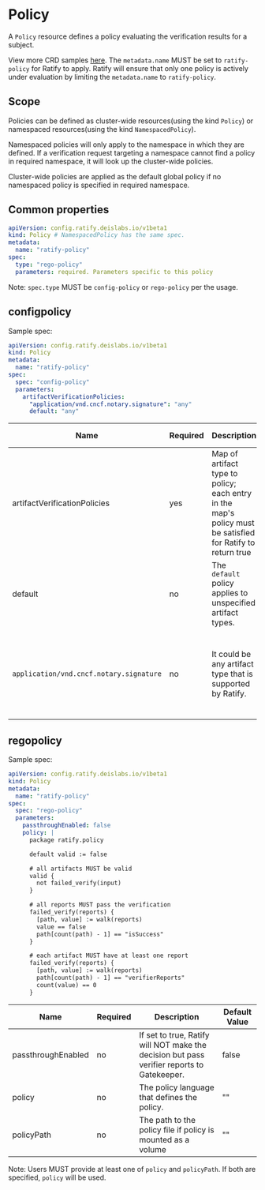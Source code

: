 # Policy

A `Policy` resource defines a policy evaluating the verification results for a subject.

View more CRD samples [here](https://github.com/ratify-project/ratify/tree/main/config/samples/policy). The `metadata.name` MUST be set to `ratify-policy` for Ratify to apply. Ratify will ensure that only one policy is actively under evaluation by limiting the `metadata.name` to `ratify-policy`. 

## Scope
Policies can be defined as cluster-wide resources(using the kind `Policy`) or namespaced resources(using the kind `NamespacedPolicy`).

Namespaced policies will only apply to the namespace in which they are defined. If a verification request targeting a namespace cannot find a policy in required namespace, it will look up the cluster-wide policies.

Cluster-wide policies are applied as the default global policy if no namespaced policy is specified in required namespace.

## Common properties
```yml
apiVersion: config.ratify.deislabs.io/v1beta1
kind: Policy # NamespacedPolicy has the same spec.
metadata:
  name: "ratify-policy"
spec:
  type: "rego-policy"
  parameters: required. Parameters specific to this policy
```

Note: `spec.type` MUST be `config-policy` or `rego-policy` per the usage.

## configpolicy
Sample spec:
```yml
apiVersion: config.ratify.deislabs.io/v1beta1
kind: Policy
metadata:
  name: "ratify-policy"
spec:
  spec: "config-policy"
  parameters:
    artifactVerificationPolicies:
      "application/vnd.cncf.notary.signature": "any"
      default: "any"
```
| Name | Required | Description | Default Value |
| ----------- | -------- | ----------- | ------------- |
| artifactVerificationPolicies | yes | Map of artifact type to policy; each entry in the map's policy must be satisfied for Ratify to return true | "" |
| default | no | The `default` policy applies to unspecified artifact types. | "all" |
| `application/vnd.cncf.notary.signature` | no | It could be any artifact type that is supported by Ratify. | There is no default value, users must specify `any` or `all` |

## regopolicy
Sample spec:
```yml
apiVersion: config.ratify.deislabs.io/v1beta1
kind: Policy
metadata:
  name: "ratify-policy"
spec:
  spec: "rego-policy"
  parameters:
    passthroughEnabled: false
    policy: |
      package ratify.policy

      default valid := false

      # all artifacts MUST be valid
      valid {
        not failed_verify(input)
      }

      # all reports MUST pass the verification
      failed_verify(reports) {
        [path, value] := walk(reports)
        value == false
        path[count(path) - 1] == "isSuccess"
      }

      # each artifact MUST have at least one report
      failed_verify(reports) {
        [path, value] := walk(reports)
        path[count(path) - 1] == "verifierReports"
        count(value) == 0
      }
```
| Name | Required | Description | Default Value |
| ----------- | -------- | ----------- | ------------- |
| passthroughEnabled | no | If set to true, Ratify will NOT make the decision but pass verifier reports to Gatekeeper. | false |
| policy | no | The policy language that defines the policy. | "" |
| policyPath | no | The path to the policy file if policy is mounted as a volume | "" |

Note: Users MUST provide at least one of `policy` and `policyPath`. If both are specified, `policy` will be used. 